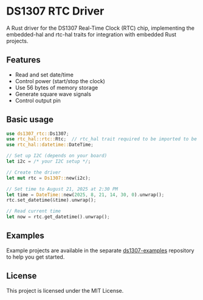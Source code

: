 # DS1307 RTC Driver

A Rust driver for the DS1307 Real-Time Clock (RTC) chip, implementing the embedded-hal and rtc-hal traits for integration with embedded Rust projects.

## Features

- Read and set date/time
- Control power (start/stop the clock)
- Use 56 bytes of memory storage
- Generate square wave signals
- Control output pin

## Basic usage

```rust
use ds1307_rtc::Ds1307;
use rtc_hal::rtc::Rtc;  // rtc_hal trait required to be imported to be used
use rtc_hal::datetime::DateTime;

// Set up I2C (depends on your board)
let i2c = /* your I2C setup */;

// Create the driver
let mut rtc = Ds1307::new(i2c);

// Set time to August 21, 2025 at 2:30 PM
let time = DateTime::new(2025, 8, 21, 14, 30, 0).unwrap();
rtc.set_datetime(&time).unwrap();

// Read current time
let now = rtc.get_datetime().unwrap();
```

## Examples

Example projects are available in the separate [ds1307-examples](https://github.com/implferris/ds1307-examples) repository to help you get started.


## License

This project is licensed under the MIT License.
